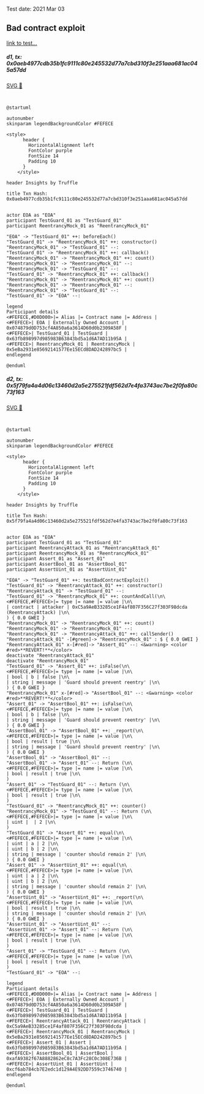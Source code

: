 Test date: 2021 Mar 03



## Bad contract exploit
[link to test...](https://github.com/cds-blog-code-samples/Reentrant/blob/master/test/TestGuard.sol#L74)

##### d1, tx: 0x0aeb4977cdb35b1fc9111c80e245532d77a7cbd310f3e251aaa681ac045a57dd

[SVG :telescope:](https://www.planttext.com/api/plantuml/svg/xLHTRvim57tthx3QbqrTDHimjgikAWratSFKQklxTB5DWafCP8pMTDr_dqDOb3JRfBwF1uFlnxdt7jq3GbUT1-VxPOCGzBwr_R8q3dKFjLs1WoLkpDnOVGtgOUxQtkffsxGEdywAMJ4j4Bhi_Ben4uI7Ps506uT_Z5UCRrfNFxNMGvCrzTmkZVK1iVAxW5bmRY5NlLirvi3njNuoc2OxsnreNTivfcGq_HpUb-_79j1O_vFjwld2TxXSutlNLrN0HRxsZS7tZnRVGBUumEIHW2aJoRdIPSnAMYb9ALM2c2XXB8uqvy1LgMDAgjX4Z090AYWeaZ1WN6iKA5C-j5xSPXWwV1BU9oZGvcjLho2CUcyw_x47fxyHEaJi6mv3lvZ0ZGEhrfzRzV0x_iXwWj1G1fzFNg3XixCBN9ggTQO0jNZp5htmRpAEyOOqrThEktupp2Rl3r77vSxFB_1hIa3Jb66B_e7_r-Pwwr-Njktj_nXut9MD4ssLZExsbauR3tNJeSjHp-zESv8JGYRF7t0GRDZ0y35jD-MLnnQMPcF8j7Qc2xvTtkHvq40u7xrnDd2qnhVVhT4uKyFSmHNqnXF1fIOvPx6gaamm0Yd4AKtob6XIHZ6H6HEpG-033UrT1yWqhaeXXPHSIy6aYA_JM2HngHbGdMOyooaj9SiE8O-rzj8sW3Dp3P6CgH4ibH5DAEEyC9GLKotoB8-II4XUAXR00x4ZlUWgdE5t-Wi0)


```plantuml


@startuml

autonumber
skinparam legendBackgroundColor #FEFECE

<style>
      header {
        HorizontalAlignment left
        FontColor purple
        FontSize 14
        Padding 10
      }
    </style>

header Insights by Truffle

title Txn Hash: 0x0aeb4977cdb35b1fc9111c80e245532d77a7cbd310f3e251aaa681ac045a57dd


actor EOA as "EOA"
participant TestGuard_01 as "TestGuard_01"
participant ReentrancyMock_01 as "ReentrancyMock_01"

"EOA" -> "TestGuard_01" ++: beforeEach()
"TestGuard_01" -> "ReentrancyMock_01" ++: constructor()
"ReentrancyMock_01" -> "TestGuard_01" --: 
"TestGuard_01" -> "ReentrancyMock_01" ++: callback()
"ReentrancyMock_01" -> "ReentrancyMock_01" ++: count()
"ReentrancyMock_01" -> "ReentrancyMock_01" --: 
"ReentrancyMock_01" -> "TestGuard_01" --: 
"TestGuard_01" -> "ReentrancyMock_01" ++: callback()
"ReentrancyMock_01" -> "ReentrancyMock_01" ++: count()
"ReentrancyMock_01" -> "ReentrancyMock_01" --: 
"ReentrancyMock_01" -> "TestGuard_01" --: 
"TestGuard_01" -> "EOA" --: 

legend
Participant details
<#FEFECE,#D0D000>|= Alias |= Contract name |= Address |
<#FEFECE>| EOA | Externally Owned Account | 0x074879d0D753cf4A850a6a3614D60d0b2309A58F |
<#FEFECE>| TestGuard_01 | TestGuard | 0x63fb898997d985983B63843bd5a1d6A7AD11b95A |
<#FEFECE>| ReentrancyMock_01 | ReentrancyMock | 0x5eBa2931e85692141577Ee15ECd8DAD242897bc5 |
endlegend

@enduml
```

##### d2, tx: 0x5f79fa4a4d06c13460d2a5e275521fdf562d7e4fa3743ac7be2f0fa80c73f163

[SVG :telescope:](https://www.planttext.com/api/plantuml/svg/vLTjRzis4FwkNy6bmvgaoqg9Ug42pwXiosq_32tIhFkm3WL5KevGMN8fAerRxx_l9CkEPSj9isJ5XWMEAPwEpzqzF9vvXl6iq4pfSfeQ1YjrdfNJI2gZ-91aCwRO5ALo8ZCnOFp3HELb9ePvcYlqQ1oEms5e6Br2prFPDr3zTo6Pa0fzQQO8lSXLyZdFD4k3D9baKvbfG8prMc4CBvUGirBDKjbwyIRvB95fhsMlcH19Da4cRaH_rcFlQUE4qTX_cHN9v48NA9gZSrN6CU0QEj6fHETN6Nh1YejJXA-SsFDZPZDRO9URn7Qni9WZBSznB3CMiUDQmfDsp8Xd4yQzI5enZXd5t2EnwH83AECQN0zV1OWLw0360mDeqmbFPWn2FPU5Vbuo9TvZizRO5BHLpoHmerZ6vu7MmFPgHOTyty9VygvbZRIzA2WAgVHAUJthKXhaUTfMR2HTohycsHPg8pamZ9eUTDBVOW4zUNAAD4W639AhSfhhy6gMvea-F3AsTAlLNOpK83pF2gtAQakgbPrwk-PFJaxHpMPM33P6oam7S0vOcXw-ozuPlUOi_DYC_SNFICzd4i6OiMazNhAqX8TAVL6vMGU95eZLZa76BY0TXmxp0paWnA8Eb-ROPZ75tfWuxj3oOeB9sAU22uOEjoCxMa8VeIy8_uJHyz_2bt0qkYAuBR0sRxSjMr9tg_xsDW5pRw2co1jswVT74mKl_jXZ-1HzlpVM3PWhm55Ir2ZNELwxtVlX4rCP59C-wl5bIGFD_l7nMVWsF3l_xlYuzxIMzmqXOREIIwRbdjFOhR0-TnsvjU5CnKXIZ5bQoB-NJX6SHiYV2FxZ2cKbXwDGrSe5cigYO1EGeyUr5wYuoCjKe9cIbrKzLhNByyTVdKIxjAugmbsfRUtABjg_dPljuBiZUA_aB5VwNX4eMPHfLJ6WldtxA9RdVA_UMkTCwb9bwA4ZFTh9azqA_i-PljilmtPHQvN41tQxX9zMy1O-rWtURjKQ-R5awRtiiMk3QrcqAUlAouQSLMOgEML9XgmRKt8hXDLDuhyMnjhlFQ5yq_hmq05ibeOElVzRQLXUSIjEZ6NZPBpUk2CBgLcI5XjUZF08Ornv0VqHN9hXONK7NliJ207cuTrwNNzHjnpmVGLxcS5zQevUVSgaG06lDxY-JsBFffulyCXp28_jW3gOkOoufZs2JWT75i5-uD1n6xZLicnCQqYNn17rgUzxmgUEJyd09TGcaN2OATp02qQc6VbEq8RiQcrsfNUx0-yni6g1jcKrk2C7pFA9AQdZ-fPfcuxdXT9qmg6Wes1asHRrlOWxRV3hLcdrV0ygsYtLvhm6PN7W4sh5hXTGIYtgMd98kHUGCRVe47E2QUWHTz05kcgzDkSrA8zT5ddKvf4NMb9mKvYM7zYXRuqWDHoVGtlhUZO6K4ZO9csDP_1TJjE_0000)


```plantuml


@startuml

autonumber
skinparam legendBackgroundColor #FEFECE

<style>
      header {
        HorizontalAlignment left
        FontColor purple
        FontSize 14
        Padding 10
      }
    </style>

header Insights by Truffle

title Txn Hash: 0x5f79fa4a4d06c13460d2a5e275521fdf562d7e4fa3743ac7be2f0fa80c73f163


actor EOA as "EOA"
participant TestGuard_01 as "TestGuard_01"
participant ReentrancyAttack_01 as "ReentrancyAttack_01"
participant ReentrancyMock_01 as "ReentrancyMock_01"
participant Assert_01 as "Assert_01"
participant AssertBool_01 as "AssertBool_01"
participant AssertUint_01 as "AssertUint_01"

"EOA" -> "TestGuard_01" ++: testBadContractExploit()
"TestGuard_01" -> "ReentrancyAttack_01" ++: constructor()
"ReentrancyAttack_01" -> "TestGuard_01" --: 
"TestGuard_01" -> "ReentrancyMock_01" ++: countAndCall(\n\
<#FEFECE,#FEFECE>|= type |= name |= value |\n\
| contract | attacker | 0xC5a9AeB33285ce1F4af807F356C27f303F98dcda (ReentrancyAttack) |\n\
) { 0.0 GWEI }
"ReentrancyMock_01" -> "ReentrancyMock_01" ++: count()
"ReentrancyMock_01" -> "ReentrancyMock_01" --: 
"ReentrancyMock_01" -> "ReentrancyAttack_01" ++: callSender()
"ReentrancyAttack_01" -[#green]-> "ReentrancyMock_01" : $ { 0.0 GWEI }
"ReentrancyAttack_01" x-[#red]-> "Assert_01" --: <&warning> <color #red>**REVERT!**</color>
deactivate "ReentrancyAttack_01"
deactivate "ReentrancyMock_01"
"TestGuard_01" -> "Assert_01" ++: isFalse(\n\
<#FEFECE,#FEFECE>|= type |= name |= value |\n\
| bool | b | false |\n\
| string | message | 'Guard should prevent reentry' |\n\
) { 0.0 GWEI }
"ReentrancyMock_01" x-[#red]-> "AssertBool_01" --: <&warning> <color #red>**REVERT!**</color>
"Assert_01" -> "AssertBool_01" ++: isFalse(\n\
<#FEFECE,#FEFECE>|= type |= name |= value |\n\
| bool | b | false |\n\
| string | message | 'Guard should prevent reentry' |\n\
) { 0.0 GWEI }
"AssertBool_01" -> "AssertBool_01" ++: _report(\n\
<#FEFECE,#FEFECE>|= type |= name |= value |\n\
| bool | result | true |\n\
| string | message | 'Guard should prevent reentry' |\n\
) { 0.0 GWEI }
"AssertBool_01" -> "AssertBool_01" --: 
"AssertBool_01" -> "Assert_01" --: Return (\n\
<#FEFECE,#FEFECE>|= type |= name |= value |\n\
| bool | result | true |\n\
)
"Assert_01" -> "TestGuard_01" --: Return (\n\
<#FEFECE,#FEFECE>|= type |= name |= value |\n\
| bool | result | true |\n\
)
"TestGuard_01" -> "ReentrancyMock_01" ++: counter()
"ReentrancyMock_01" -> "TestGuard_01" --: Return (\n\
<#FEFECE,#FEFECE>|= type |= name |= value |\n\
| uint |  | 2 |\n\
)
"TestGuard_01" -> "Assert_01" ++: equal(\n\
<#FEFECE,#FEFECE>|= type |= name |= value |\n\
| uint | a | 2 |\n\
| uint | b | 2 |\n\
| string | message | 'counter should remain 2' |\n\
) { 0.0 GWEI }
"Assert_01" -> "AssertUint_01" ++: equal(\n\
<#FEFECE,#FEFECE>|= type |= name |= value |\n\
| uint | a | 2 |\n\
| uint | b | 2 |\n\
| string | message | 'counter should remain 2' |\n\
) { 0.0 GWEI }
"AssertUint_01" -> "AssertUint_01" ++: _report(\n\
<#FEFECE,#FEFECE>|= type |= name |= value |\n\
| bool | result | true |\n\
| string | message | 'counter should remain 2' |\n\
) { 0.0 GWEI }
"AssertUint_01" -> "AssertUint_01" --: 
"AssertUint_01" -> "Assert_01" --: Return (\n\
<#FEFECE,#FEFECE>|= type |= name |= value |\n\
| bool | result | true |\n\
)
"Assert_01" -> "TestGuard_01" --: Return (\n\
<#FEFECE,#FEFECE>|= type |= name |= value |\n\
| bool | result | true |\n\
)
"TestGuard_01" -> "EOA" --: 

legend
Participant details
<#FEFECE,#D0D000>|= Alias |= Contract name |= Address |
<#FEFECE>| EOA | Externally Owned Account | 0x074879d0D753cf4A850a6a3614D60d0b2309A58F |
<#FEFECE>| TestGuard_01 | TestGuard | 0x63fb898997d985983B63843bd5a1d6A7AD11b95A |
<#FEFECE>| ReentrancyAttack_01 | ReentrancyAttack | 0xC5a9AeB33285ce1F4af807F356C27f303F98dcda |
<#FEFECE>| ReentrancyMock_01 | ReentrancyMock | 0x5eBa2931e85692141577Ee15ECd8DAD242897bc5 |
<#FEFECE>| Assert_01 | Assert | 0x63fb898997d985983B63843bd5a1d6A7AD11b95A |
<#FEFECE>| AssertBool_01 | AssertBool | 0xafA9382f67A8882862eC8c7A3Fc28C0c308E736B |
<#FEFECE>| AssertUint_01 | AssertUint | 0xcf6ab784cb7E2edc1d129A4E92DD7559c3746740 |
endlegend

@enduml
```
